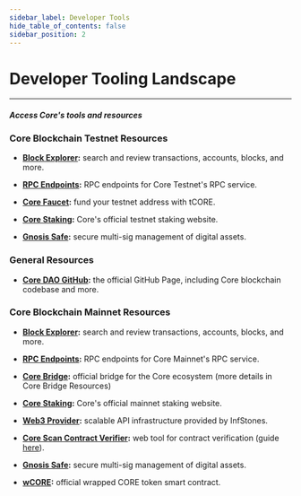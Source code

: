 ```yaml
---
sidebar_label: Developer Tools
hide_table_of_contents: false
sidebar_position: 2
---
```


# Developer Tooling Landscape
---

#### _Access Core's tools and resources_

### Core Blockchain Testnet Resources

* **[Block Explorer](https://scan.test.btcs.network/):** search and review transactions, accounts, blocks, and more.

* **[RPC Endpoints](https://chainlist.org/chain/1115):** RPC endpoints for Core Testnet's RPC service.

* **[Core Faucet](https://scan.test.btcs.network/faucet):** fund your testnet address with tCORE.

* **[Core Staking](https://stake.test.btcs.network/):** Core's official testnet staking website.

* **[Gnosis Safe](https://safe.test.btcs.network/welcome):** secure multi-sig management of digital assets.

### General Resources

* **[Core DAO GitHub](https://github.com/coredao-org):** the official GitHub Page, including Core blockchain codebase and more.

### Core Blockchain Mainnet Resources

* **[Block Explorer](https://scan.coredao.org/):** search and review transactions, accounts, blocks, and more.

* **[RPC Endpoints](https://chainlist.org/chain/1116):** RPC endpoints for Core Mainnet's RPC service.

* **[Core Bridge](https://bridge.coredao.org/):** official bridge for the Core ecosystem (more details in Core Bridge Resources)

* **[Core Staking](https://stake.coredao.org/):** Core's official mainnet staking website.

* **[Web3 Provider](https://cloud.infstones.com/login):** scalable API infrastructure provided by InfStones.

* **[Core Scan Contract Verifier](https://scan.coredao.org/verifyContract):** web tool for contract verification (guide [here](https://docs.coredao.org/docs/Dev-Guide/contract-verify#web-verification-via-core-scan)).

* **[Gnosis Safe](https://safe.coredao.org/welcome):** secure multi-sig management of digital assets.

* **[wCORE](https://scan.coredao.org/address/0x191e94fa59739e188dce837f7f6978d84727ad01):** official wrapped CORE token smart contract.
